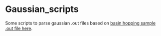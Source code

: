 # Gaussian_scripts
Some scripts to parse gaussian .out files based on [basin hopping sample .out file here](https://drive.google.com/file/d/1co6QaqcwAh7FEcw7_wggcJtpdJCmrLRD/view?usp=sharing).
